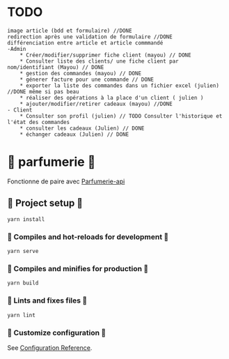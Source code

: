 # TODO

    image article (bdd et formulaire) //DONE
    redirection après une validation de formulaire //DONE
    différenciation entre article et article commmandé 
    -Admin
        * Créer/modifier/supprimer fiche client (mayou) // DONE
        * Consulter liste des clients/ une fiche client par nom/identifiant (Mayou) // DONE
        * gestion des commandes (mayou) // DONE
        * génerer facture pour une commande // DONE
        * exporter la liste des commandes dans un fichier excel (julien) //DONE même si pas beau 
        * réaliser des opérations à la place d'un client ( julien )
        * ajouter/modifier/retirer cadeaux (mayou) //DONE
    - Client
        * Consulter son profil (julien) // TODO Consulter l'historique et l'état des commandes
        * consulter les cadeaux (Julien) // DONE 
        * échanger cadeaux (Julien) // DONE

# :cherry_blossom: parfumerie :cherry_blossom:
Fonctionne de paire avec [Parfumerie-api](https://github.com/Orghaniian/parfumerie-api)
## :tulip: Project setup :tulip:
```
yarn install
```

### :sunflower: Compiles and hot-reloads for development :sunflower:
```
yarn serve
```

### :hibiscus: Compiles and minifies for production :hibiscus:
```
yarn build
```

### :blossom: Lints and fixes files :blossom:
```
yarn lint
```

### :rose: Customize configuration :rose:
See [Configuration Reference](https://cli.vuejs.org/config/).

